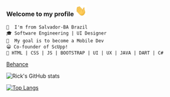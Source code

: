 


### Welcome to my profile <img src="https://raw.githubusercontent.com/parth-27/parth-27/master/Hi.gif" width="30px" style="max-width:100%;"> 




````
📍  I'm from Salvador-BA Brazil 
🎓 Software Engineering | UI Designer
📱  My goal is to become a Mobile Dev 
😀 Co-founder of ScUpp!
💾 HTML | CSS | JS | BOOTSTRAP | UI | UX | JAVA | DART | C#
````
<a href="https://www.behance.net/ricardo5">Behance</a>

![Rick's GitHub stats](https://github-readme-stats.vercel.app/api?username=ricardoliveiraof2m&show_icons=true) 

[![Top Langs](https://github-readme-stats.vercel.app/api/top-langs/?username=ricardoliveiraof2m&layout=compact/)](https://github.com/ricardoliveiraof2m/github-readme-stats)
